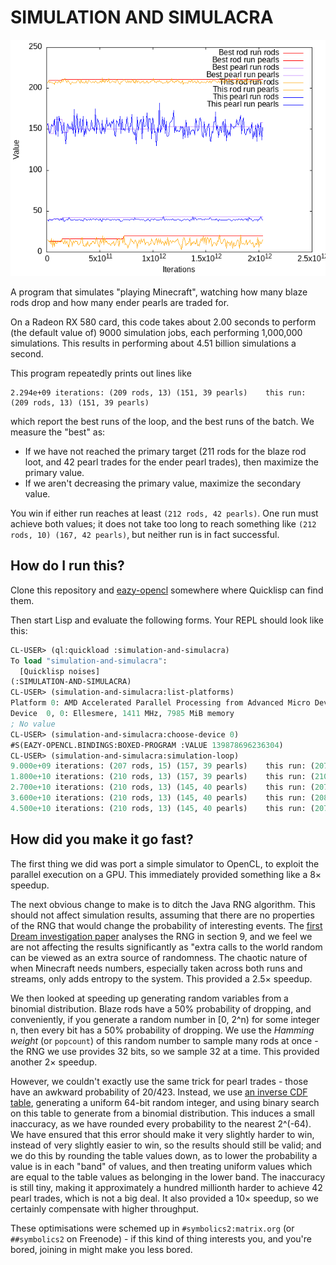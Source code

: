 # SIMULATION AND SIMULACRA

![A plot of 2 trillion simulations.](2-trillion-runs.png)

A program that simulates "playing Minecraft", watching how many blaze rods drop
and how many ender pearls are traded for.

On a Radeon RX 580 card, this code takes about 2.00 seconds to perform 
(the default value of) 9000 simulation jobs, each performing 1,000,000 
simulations. This results in performing about 4.51 billion simulations a second.

This program repeatedly prints out lines like

```
2.294e+09 iterations: (209 rods, 13) (151, 39 pearls)    this run: (209 rods, 13) (151, 39 pearls)
```

which report the best runs of the loop, and the best runs of the batch. We 
measure the "best" as:

- If we have not reached the primary target (211 rods for the blaze rod loot,
  and 42 pearl trades for the ender pearl trades), then maximize the primary
  value.
- If we aren't decreasing the primary value, maximize the secondary value.

You win if either run reaches at least `(212 rods, 42 pearls)`. One run must
achieve both values; it does not take too long to reach something like
`(212 rods, 10) (167, 42 pearls)`, but neither run is in fact successful.


## How do I run this?

Clone this repository and [eazy-opencl](https://github.com/guicho271828/eazy-opencl)
somewhere where Quicklisp can find them.

Then start Lisp and evaluate the following forms. Your REPL should look like
this:

```lisp
CL-USER> (ql:quickload :simulation-and-simulacra)
To load "simulation-and-simulacra":
  [Quicklisp noises]
(:SIMULATION-AND-SIMULACRA)
CL-USER> (simulation-and-simulacra:list-platforms)
Platform 0: AMD Accelerated Parallel Processing from Advanced Micro Devices, Inc., OpenCL 2.1 AMD-APP (3075.10)
Device  0, 0: Ellesmere, 1411 MHz, 7985 MiB memory
; No value
CL-USER> (simulation-and-simulacra:choose-device 0)
#S(EAZY-OPENCL.BINDINGS:BOXED-PROGRAM :VALUE 139878696236304)
CL-USER> (simulation-and-simulacra:simulation-loop)
9.000e+09 iterations: (207 rods, 15) (157, 39 pearls)    this run: (207 rods, 15) (157, 39 pearls)
1.800e+10 iterations: (210 rods, 13) (157, 39 pearls)    this run: (210 rods, 13) (149, 38 pearls)
2.700e+10 iterations: (210 rods, 13) (145, 40 pearls)    this run: (207 rods, 13) (145, 40 pearls)
3.600e+10 iterations: (210 rods, 13) (145, 40 pearls)    this run: (208 rods, 10) (148, 39 pearls)
4.500e+10 iterations: (210 rods, 13) (145, 40 pearls)    this run: (207 rods, 17) (156, 39 pearls)
```

## How did you make it go fast?

The first thing we did was port a simple simulator to OpenCL, to exploit the
parallel execution on a GPU. This immediately provided something like a 8× 
speedup.

The next obvious change to make is to ditch the Java RNG algorithm. This should
not affect simulation results, assuming that there are no properties of the RNG
that would change the probability of interesting events. The [first Dream 
investigation paper](https://mcspeedrun.com/dream.pdf) analyses the RNG in 
section 9, and we feel we are not affecting the results significantly as 
"extra calls to the world random can be viewed as an extra source of randomness.
The chaotic nature of when Minecraft needs numbers, especially taken across both
runs and streams, only adds entropy to the system. This provided a 2.5× speedup.

We then looked at speeding up generating random variables from a binomial
distribution. Blaze rods have a 50% probability of dropping, and conveniently,
if you generate a random number in [0, 2^n) for some integer n, then every bit
has a 50% probability of dropping.  We use the *Hamming weight* (or `popcount`)
of this random number to sample many rods at once - the RNG we use provides 32
bits, so we sample 32 at a time. This provided another 2× speedup.

However, we couldn't exactly use the same trick for pearl trades - those have
an awkward probability of 20/423. Instead, we use 
[an inverse CDF table](https://math.stackexchange.com/questions/1427288/how-to-sample-a-binomial-random-variable/1427350#1427350),
generating a uniform 64-bit random integer, and using binary search on this 
table to generate from a binomial distribution. This induces a small inaccuracy,
as we have rounded every probability to the nearest 2^(-64). We have ensured 
that this error should make it very slightly harder to win, instead of very
slightly easier to win, so the results should still be valid; and we do this by
rounding the table values down, as to lower the probability a value is in each
"band" of values, and then treating uniform values which are equal to the table
values as belonging in the lower band. The inaccuracy is still tiny, making it
approximately a hundred millionth harder to achieve 42 pearl trades, which is
not a big deal. It also provided a 10× speedup, so we certainly compensate with
higher throughput.

These optimisations were schemed up in `#symbolics2:matrix.org` 
(or `##symbolics2` on Freenode) - if this kind of thing interests you, and you're
bored, joining in might make you less bored.
